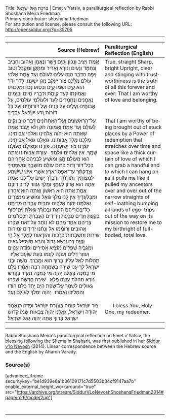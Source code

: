 <html>
<head></head>
<body>
Title: בִּרְכָּת גָּאַל יִשְׂרָאֵל | Emet v’Yatsiv, a paraliturgical reflection by Rabbi Shoshana Meira Friedman<br />
Primary contributor: shoshana.friedman<br />
For attribution and license, please consult the following URL: <a href="http://opensiddur.org/?p=35705">http://opensiddur.org/?p=35705</a>
<p />
<hr />

<table style="margin-left: auto;margin-right: auto;" class="draggable">
<thead><tr><th id="x" style="text-align: right;">Source (Hebrew)</th><th style="text-align: left;">Paraliturgical Reflection (English)</th></tr></thead>
<tbody>
<tr><td style="vertical-align:top;">
<div class="liturgy" lang="he">
אֱמֶת וְיַצִּיב וְנָכוֹן וְקַיָּם 
וְיָשָׁר וְנֶאֱמָן וְאָהוּב וְחָבִיב 
וְנֶחְמָד וְנָעִים וְנוֹרָא וְאַדִּיר 
וּמְתֻקָּן וּמְקֻבָּל וְטוֹב וְיָפֶה 
הַדָּבָר הַזֶּה עָלֵֽינוּ לְעוֹלָם וָעֶד׃
אֱמֶת אֱלֹהֵי עוֹלָם מַלְכֵּֽנוּ צוּר יַעֲקֹב מָגֵן יִשְׁעֵֽנוּ, 
לְדֹר וָדֹר הוּא קַיָּם וּשְׁמוֹ קַיָּם 
וְכִסְאוֹ נָכוֹן וּמַלְכוּתוֹ וֶאֱמוּנָתוֹ לָעַד קַיָּֽמֶת׃
וּדְבָרָיו חָיִים וְקַיָּמִים 
נֶאֱמָנִים וְנֶחֱמָדִים לָעַד וּלְעוֹלְ֒מֵי עוֹלָמִים, 
עַל אֲבוֹתֵֽינוּ וְעָלֵֽינוּ 
עַל בָּנֵֽינוּ וְעַל דּוֹרוֹתֵֽינוּ 
וְעַל כָּל דּוֹרוֹת זֶֽרַע יִשְׂרָאֵל עֲבָדֶֽיךָ׃
</span></div></td>

<td style="vertical-align:top;">
<div class="english" lang="en">
True, straight
Sharp, bright
Upright, clear
and stinging with trustworthiness
is the truth of all this forever and ever:
That I am worthy of love and belonging.
</div></td></tr>


<tr><td style="vertical-align:top;">
<div class="liturgy" lang="he">
עַל־הָרִאשׁוֹנִים וְעַל־הָאַחֲרוֹנִים 
דָּבָר טוֹב וְקַיָּם לְעוֹלָם וָעֶד 
אֱמֶת וֶאֱמוּנָה חֹק וְלֹא יַעֲבֹר׃
אֱמֶת שָׁאַתָּה הוּא יְהֹוָה אֱלֹהֵֽינוּ וֵאלֹהֵי אֲבוֹתֵֽינוּ. 
מַלְכֵּֽנוּ מֶֽלֶךְ אֲבוֹתֵֽינוּ. 
גּוֹאֲלֵֽנוּ גּוֹאֵל אֲבוֹתֵֽינוּ. 
יוֹצְ֒רֵֽנוּ צוּר יְשׁוּעָתֵֽנוּ. 
פּוֹדֵֽנוּ וּמַצִּילֵֽנוּ מֵעוֹלָם שְׁמֶֽךָ. 
אֵין אֱלֹהִים זוּלָתֶֽךָ׃
&nbsp;
עֶזְרַת אֲבוֹתֵֽינוּ אַתָּה הוּא מֵעוֹלָם 
מָגֵן וּמוֹשִֽׁיעַ לִבְנֵיהֶם אַחֲרֵיהֶם בְּכָל־דּוֹר וָדוֹר׃
בְּרוּם עוֹלָם מוֹשָׁבֶֽךָ וּמִשְׁפָּטֶֽיךָ וְצִדְקָתְ֒ךָ עַד־אַפְסֵי־אָֽרֶץ׃
אַשְׁרֵי אִישׁ שֶׁיִּשְׁמַע לְמִצְוֹתֶֽיךָ וְתוֹרָתְ֒ךָ וּדְבָרְ֒ךָ יָשִׂים עַל־לִבּוֹ׃
אֱמֶת אַתָּה הוּא אָדוֹן לְעַמֶּֽךָ וּמֶֽלֶךְ גִּבּוֹר לָרִיב רִיבָם׃
אֱמֶת אַתָּה הוּא רִאשׁוֹן וְאַתָּה הוּא אַחֲרוֹן 
וּמִבַּלְעָדֶֽיךָ אֵין לָֽנוּ מֶֽלֶךְ גּוֹאֵל וּמוֹשִֽׁיעַ׃
מִמִּצְרַֽיִם גְּאַלְתָּֽנוּ יְהֹוָה אֱלֹהֵֽינוּ וּמִבֵּית עֲבָדִים פְּדִיתָֽנוּ׃
כָּל־בְּכוֹרֵיהֶם הָרָֽגְתָּ 
וּבְכוֹרְ֒ךָ גָּאָֽלְתָּ 
וְיַם־סוּף בָּקַֽעְתָּ 
וְזֵדִים טִבַּֽעְתָּ 
וִידִידִים הֶעֱבַֽרְתָּ 
וַיְכַסּוּ־מַיִם צָרֵיהֶם אֶחָד מֵהֶם לֹא נוֹתָֽר׃
עַל־זֹאת שִׁבְּ֒חוּ אֲהוּבִים וְרוֹמְ֒מוּ אֵל 
וְנָתְ֒נוּ יְדִידִים זְמִירוֹת שִׁירוֹת וְתִשְׁבָּחוֹת 
בְּרָכוֹת וְהוֹדָאוֹת לְמֶֽלֶךְ אֵל חַי וְקַיָּם׃
רָם וְנִשָּׂא גָּדוֹל וְנוֹרָא 
מַשְׁפִּיל גֵּאִים וּמַגְבִּֽיהַּ שְׁפָלִים 
מוֹצִיא אֲסִירִים וּפוֹדֶה עֲנָוִים 
וְעוֹזֵר דַּלִּים וְעוֹנֶה לְעַמּוֹ בְּעֵת שַׁוְּ֒עָם אֵלָיו׃
&nbsp;
תְּהִלּוֹת לְאֵל עֶלְיוֹן בָּרוּךְ הוּא וּמְבֹרָךְ. 
מֹשֶׁה וּבְנֵי יִשְׂרָאֵל לְךָ עָנוּ שִׁירָה בְּשִׂמְחָה רַבָּה וְאָמְ֒רוּ כֻלָּם׃
&nbsp;
מִי כָמֹֽכָה בָּאֵלִם יְהֹוָה מִי כָּמֹֽכָה נֶאְדָּר בַּקֹּֽדֶשׁ 
נוֹרָא תְהִלֹּת עֹֽשֵׂה פֶֽלֶא׃
&nbsp;
שִׁירָה חֲדָשָׁה שִׁבְּ֒חוּ גְאוּלִים לְשִׁמְךָ עַל־שְׂפַת הַיָּם 
יַֽחַד כֻּלָּם הוֹדוּ וְהִמְלִֽיכוּ וְאָמְ֒רוּ׃
&nbsp;
יְהֹוָה יִמְלֹךְ לְעוֹלָם וָעֶד׃

</span></div></td>

<td style="vertical-align:top;">
<div class="english" lang="en">
That I am worthy of being brought out of stuck places
by a Power of redemption that stretches over time and space
like a thick curtain of love
of which I can grab a handful and to which I can hang on
as it pulls me like it pulled my ancestors
over and over out of the narrow straights of self-loathing
bumping all kinds of ego-trips out of the way on its mission
to restore me to my birthright of full-bodied, total love.
</div></td></tr>


<tr><td style="vertical-align:top;">
<div class="liturgy" lang="he">
צוּר יִשְׂרָאֵל קֽוּמָה בְּעֶזְרַת יִשְׂרָאֵל 
וּפְדֵה כִנְאֻמֶֽךָ יְהוּדָה וְיִשְׂרָאֵל, 
גֹּאֲלֵֽנוּ יְהֹוָה צְבָאוֹת שְׁמוֹ קְדוֹשׁ יִשְׂרָאֵל׃
בָּרוּךְ אַתָּה יְהֹוָה גָּאַל יִשְׂרָאֵל׃
</span></div></td>

<td style="vertical-align:top;">
<div class="english" lang="en">
&nbsp;
&nbsp;
&nbsp;
I bless You, Holy One, my redeemer.
</div></td></tr>
</tbody></table>

<hr />

Rabbi Shoshana Meira's paraliturgical reflection on Emet v'Yatsiv, the blessing following the Shema in Shaḥarit, was first published in her <a href="/?p=9556">Siddur v'lo Nevosh</a> (2014). Linear correspondence between the Hebrew source and the English by Aharon Varady.

<h3>Source(s)</h3>

[advanced_iframe securitykey="be1d939e6a1b36109171c7d5503b34cf9147aa7b" enable_external_height_workaround="true" src="https://archive.org/stream/SiddurVLoNevoshShoshanaFriedman2014#page/n26/mode/2up"]

&nbsp;

<hr />

&nbsp;
</body>
</html>